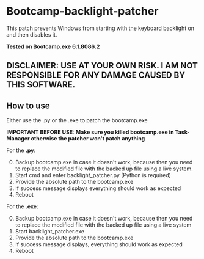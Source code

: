 # Bootcamp-backlight-patcher
This patch prevents Windows from starting with the keyboard backlight on and then disables it.

__Tested on Bootcamp.exe 6.1.8086.2__

## DISCLAIMER: USE AT YOUR OWN RISK. I AM NOT RESPONSIBLE FOR ANY DAMAGE CAUSED BY THIS SOFTWARE.

## How to use
Either use the .py or the .exe to patch the bootcamp.exe

__IMPORTANT BEFORE USE: Make sure you killed bootcamp.exe in Task-Manager otherwise the patcher won't patch anything__

For the __.py__:

0. Backup bootcamp.exe in case it doesn't work, because then you need to replace the modified file with the backed up file using a live system.
1. Start cmd and enter backlight_patcher.py (Python is required)
2. Provide the absolute path to the bootcamp.exe
3. If success message displays everything should work as expected
4. Reboot


For the __.exe__:

0. Backup bootcamp.exe in case it doesn't work, because then you need to replace the modified file with the backed up file using a live system
1. Start backlight_patcher.exe
2. Provide the absolute path to the bootcamp.exe
3. If success message displays, everything should work as expected
4. Reboot
